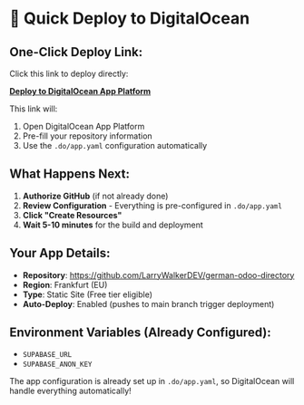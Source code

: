 # 🚀 Quick Deploy to DigitalOcean

## One-Click Deploy Link:

Click this link to deploy directly:

**[Deploy to DigitalOcean App Platform](https://cloud.digitalocean.com/apps/new?repo=https://github.com/LarryWalkerDEV/german-odoo-directory/tree/main)**

This link will:
1. Open DigitalOcean App Platform
2. Pre-fill your repository information
3. Use the `.do/app.yaml` configuration automatically

## What Happens Next:

1. **Authorize GitHub** (if not already done)
2. **Review Configuration** - Everything is pre-configured in `.do/app.yaml`
3. **Click "Create Resources"**
4. **Wait 5-10 minutes** for the build and deployment

## Your App Details:

- **Repository**: https://github.com/LarryWalkerDEV/german-odoo-directory
- **Region**: Frankfurt (EU)
- **Type**: Static Site (Free tier eligible)
- **Auto-Deploy**: Enabled (pushes to main branch trigger deployment)

## Environment Variables (Already Configured):
- `SUPABASE_URL`
- `SUPABASE_ANON_KEY`

The app configuration is already set up in `.do/app.yaml`, so DigitalOcean will handle everything automatically!